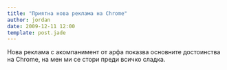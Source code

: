 ```yaml
---
title: "Приятна нова реклама на Chrome"
author: jordan
date: 2009-12-11 12:00
template: post.jade
---
```


Нова реклама с акомпанимент от арфа показва основните достоинства на
Chrome, на мен ми се стори преди всичко сладка.
